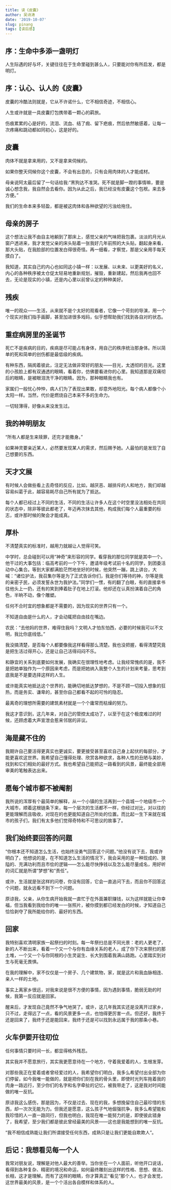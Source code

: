 ```yaml
---
title: 读《皮囊》
author: 吴诗涛
date: '2019-10-07'
slug: pinang
tags: [读后感]
---
```


## 序：生命中多添一盏明灯

人生际遇的好与坏，关键往往在于生命里碰到甚么人，只要能对你有所启发，都是明灯。

## 序：认心、认人的《皮囊》

皮囊的冷酷法则就是，它从不许诺什么，它不相信奇迹，不相信心。

人生或许就是一具皮囊打包携带着一颗心的羁旅。

伤痕累累的心是好的，流泪、流血、结了痂、留下疤痕，然后依然敏感着，让每一次疼痛和跳动都如同初心，这是好的。

## 皮囊

肉体不就是拿来用的，又不是拿来伺候的。

如果你整天伺候你这个皮囊，不会有出息的，只有会用肉体的人才能成材。

母亲说阿太最后留了一句话给我:“黑狗达不准哭。死不就是脚一蹬的事情嘛，要是诚心想念我，我自然会去看你。因为从此之后，我已经没有皮囊这个包袱。来去多方便。”

我们的生命本来多轻盈，都是被这肉体和各种欲望的污浊给拖住。

## 母亲的房子

这个想法让我不由自主地躺到了那床上，感觉父亲的气味把我包裹。淡淡的月光从窗户透进来，我才发觉父亲的床头贴着一张我好几年前照的大头贴，翻起身来看，那大头贴，在我脸部的位置发白得很奇怪。再一细看，才察觉，那是父亲用手每天摸白了。

我知道，其实自己的内心也如同这小镇一样：以发展、以未来、以更美好的名义，内心的各种秩序被太仓促太轻易地重新规划，摧毁，重新建起，然后我再也回不去，无论是现实的小镇，还是内心里以前曾认定的种种美好。

## 残疾

唯一的观众——生活，从来就不是个太好的观看者，它像一个苛刻的导演，用一个个现实对我们指手画脚，甚至加进很多戏码，似乎想帮助我们找到各自对的状态。

## 重症病房里的圣诞节

死亡不是疾病的目的，疾病是尽可能占有身体，用自己的秩序统治那身体。所以简单的死和简单的创伤都是最低级的疾病。

有种东西，隔阂着彼此，注定无法做非常好的朋友——目光，太透彻的目光。这里的小孩脸上都有双通透的眼睛，看着你，仿佛要看进你的心里。我知道那是双痛彻后的眼睛，是被眼泪洗干净的眼睛。因为，那种眼睛我也有。

家属们一般忧心忡忡，病人们为了表现出果敢，却意外地阳光。每个病人都像个小太阳一样。当然，代价是燃烧自己本来不多的生命力。

一切轻薄得，好像从来没发生过。

## 我的神明朋友

“所有人都是生来赎罪，还完才能撒身。”

如果神灵要亲近某人，必然要发现某人的需求，然后赐予她。人最怕的是发现了自己想要的东西。

## 天才文展

有时候人会做些看上去奇怪的反应，比如，越厌恶、越排斥的人和地方，我们却越容易纠葛于此，越容易耗尽自己所有就为了抵达。

每个人都已经过上不同的生活，不同的生活让许多人在这个时空里没法相处在共同的状态中，除非等彼此都老了，年迈再次抹去其他，构成我们每个人最重要的标志，或许那时候的聚会才能成真。

## 厚朴

不清楚真实的标准时，越用力就越让人觉得可笑。

中学时，总会碰到可以用“神奇”来形容的同学。看穿我的那位同学就是其中一个。他干过的大事包括：临高考前的一个下午，邀请年级考试前十名的同学，到团委活动中心集合。等到大家都满脸茫然地坐好的时候，他突然一蹦，跳上讲台，大喊：“诸位护法，我召集尔等是为了正式告诉你们，我是你们等待的神，尔等是我的亲密子民，必须发誓永世为我护法。”同学们一愣，有的翻了白眼，有的直接拿书往他头上一扔，还有的笑到捧着肚子在地上打滚。他却还在认真扮演着自己的角色，半晌不动，像个雕塑。

任何不合时宜的想象都是不需要的，因为现实的世界只有一个。

不知道自由是什么的人，才会动辄把自由挂在嘴边。

农民：“去他妈的世界，难得住我吗？文明人才怕东怕西，必要的时候我可以不文明，我比你底线低。”

我没搞清楚，是否每个人都要像我这样看得那么清楚。我也没把握，看得清楚究竟是把生活过得开心，还是让自己活得闷闷不乐。

和静宜的关系到底要如何发展，我确实在很理性地考虑。让我经常愧疚的是，我不是把她单独作为一个原因来考虑，而是把她纳入我整个人生的计划来考量，思考到底我是不是要选择这样的人生。

或许能真实地抵达这个世界的，能确切地抵达梦想的，不是不顾一切投入想象的狂热，而是务实、谦卑的，甚至你自己都看不起的可怜的隐忍。

最离奇的理想所需要的建筑素材就是一个个庸常而枯燥的努力。

我这才意识到，这几年来，对自己的管控太成功了，以至于在这个极度难过的时候，还顾虑着大声宣泄会惹来邻居的非议。

## 海是藏不住的

我期许自己要活得更真实也更诚实，要更接受甚至喜欢自己身上起伏的每部分，才能更喜欢这世界。我希望自己懂得处理、欣赏各种欲求，各种人性的丑陋与美妙，找到和它们相处的最好方式。我也希望自己能把这一路看到的风景，最终能全部用审美的笔触表达出来。

## 愿每个城市都不被阉割

我所说的浑厚有个最简单的解释，从一个小镇的生活再到一个县城一个地级市一个大城市，顺着这根链条下来，每一个层次的生活都不一样，你经过对比，对以往的更能理解而且吸收，对现在的也更能知道自己所处的位置。而比起一生下来就在城市的孩子们，我们有太多他们觉得奇特和不可思议的故事了。

## 我们始终要回答的问题

“你根本还不知道怎么生活，也始终没勇气回答这个问题。”他没有说下去，我或许明白了，他想说的是，在不知道怎么生活的情况下，我会采用的是一种现成的、狭隘的、充满功利而且市侩的逻辑——怎么能尽快挣钱以及怎么能尽量成名，用好听的词汇就是所谓“梦想”和“责任”。

或许，生活就是张这样的问卷，你没有回答，它会一直追问下去，而且你不回答这个问题，就永远看不到下一个问题。

原谅我，父亲，从你生病开始我就一直忙于在外面兼职赚钱，以为这样就能让你幸福，但当我看到我给你的唯一一张照片，被你摸到都已经发白的时候，才知道自己恰恰剥夺了我所能给你的、最好的东西。

## 回家

我特别喜欢清明家族一起祭扫的时刻。每一年祭扫总是不同光景：老的人更老了，新的人不断出来，看着一个又一个与你有血缘关系的老人，成了你下次来祭扫的那土堆，一个又一个与你同根的小生灵诞生、长大到围着我满山路跑。心里踏实到对生与死毫无畏惧。

在我的理解中，家不仅仅是一个房子、几个建筑物，家，就是这片和我血脉相连、亲人一样的土地。

事实上离家乡很远，对我来说是很不方便的事情，因为遇到事情，脆弱无助的时候，我第一反应就是回家。

醒来后，才发现自己竟然不争气地哭了。或许，这几年我其实还是没离开过家乡，只不过，走得远了一点，看的风景更多一点，也怕得更厉害一点。但还好，我终于还是回来了，我终于还是能回来，我终于还是可以找到永远属于我的那条小巷。

## 火车伊要开往叨位

任何事情只要时间一长，都显得格外残忍。

其实我并不愿意旅行，其实我更愿意待在一个地方，守着我爱着的人，生根发芽。

对那些我正在爱着或者曾经爱过的人，我希望你们明白，我多么希望付出全部为你们停留，如今我唯一能做的，就是把你们刻在我的骨头里，即使时光列车拖着我的肉身一路远行，至少你们的名字和名字牵扯的记忆，被我带走了，这是我对时间能做的唯一反抗。

原谅我这么感伤，那是因为，不仅是过去、现在的我，多想挽留住自己最珍惜的东西，却一次次无能为力。但我还是愿意，这么孩子气地倔强抗争，我多么希望能和我珍惜的人一直一路同行，但我也明白，我现在唯一能努力的是，即使彼此错身了，我希望，至少我们都是彼此曾经最美的风景——这也是我能想到的唯一反抗。

“我不相信成熟能让我们所谓接受任何东西，成熟只是让我们更能自欺欺人”。

## 后记：我想看见每一个人

我常对朋友说，理解是对他人最大的善举。当你坐在一个人面前，听他开口说话，看得到各种复杂、精密的境况和命运，如何最终雕刻出这样的性格、思想、做法、长相，这才是理解。而有了这样的眼睛，你才算真正“看见”那个人，也才会发觉，这世界最美的风景，是一个个活出各自模样和体系的人。
